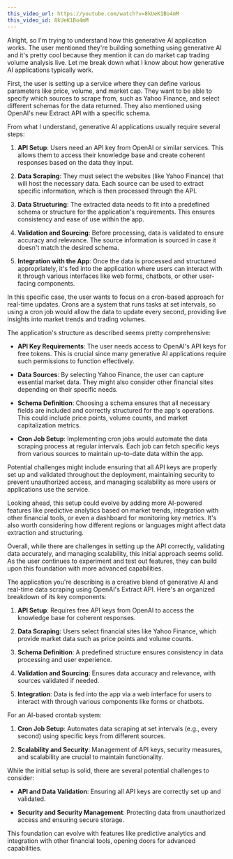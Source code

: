 ```yaml
---
this_video_url: https://youtube.com/watch?v=8kUeK1Bo4mM
this_video_id: 8kUeK1Bo4mM
---
```

<think>
Alright, so I'm trying to understand how this generative AI application works. The user mentioned they're building something using generative AI and it's pretty cool because they mention it can do market cap trading volume analysis live. Let me break down what I know about how generative AI applications typically work.

First, the user is setting up a service where they can define various parameters like price, volume, and market cap. They want to be able to specify which sources to scrape from, such as Yahoo Finance, and select different schemas for the data returned. They also mentioned using OpenAI's new Extract API with a specific schema.

From what I understand, generative AI applications usually require several steps:

1. **API Setup**: Users need an API key from OpenAI or similar services. This allows them to access their knowledge base and create coherent responses based on the data they input.

2. **Data Scraping**: They must select the websites (like Yahoo Finance) that will host the necessary data. Each source can be used to extract specific information, which is then processed through the API.

3. **Data Structuring**: The extracted data needs to fit into a predefined schema or structure for the application's requirements. This ensures consistency and ease of use within the app.

4. **Validation and Sourcing**: Before processing, data is validated to ensure accuracy and relevance. The source information is sourced in case it doesn't match the desired schema.

5. **Integration with the App**: Once the data is processed and structured appropriately, it's fed into the application where users can interact with it through various interfaces like web forms, chatbots, or other user-facing components.

In this specific case, the user wants to focus on a cron-based approach for real-time updates. Crons are a system that runs tasks at set intervals, so using a cron job would allow the data to update every second, providing live insights into market trends and trading volumes.

The application's structure as described seems pretty comprehensive:

- **API Key Requirements**: The user needs access to OpenAI's API keys for free tokens. This is crucial since many generative AI applications require such permissions to function effectively.

- **Data Sources**: By selecting Yahoo Finance, the user can capture essential market data. They might also consider other financial sites depending on their specific needs.

- **Schema Definition**: Choosing a schema ensures that all necessary fields are included and correctly structured for the app's operations. This could include price points, volume counts, and market capitalization metrics.

- **Cron Job Setup**: Implementing cron jobs would automate the data scraping process at regular intervals. Each job can fetch specific keys from various sources to maintain up-to-date data within the app.

Potential challenges might include ensuring that all API keys are properly set up and validated throughout the deployment, maintaining security to prevent unauthorized access, and managing scalability as more users or applications use the service.

Looking ahead, this setup could evolve by adding more AI-powered features like predictive analytics based on market trends, integration with other financial tools, or even a dashboard for monitoring key metrics. It's also worth considering how different regions or languages might affect data extraction and structuring.

Overall, while there are challenges in setting up the API correctly, validating data accurately, and managing scalability, this initial approach seems solid. As the user continues to experiment and test out features, they can build upon this foundation with more advanced capabilities.
</think>

The application you're describing is a creative blend of generative AI and real-time data scraping using OpenAI's Extract API. Here's an organized breakdown of its key components:

1. **API Setup**: Requires free API keys from OpenAI to access the knowledge base for coherent responses.

2. **Data Scraping**: Users select financial sites like Yahoo Finance, which provide market data such as price points and volume counts.

3. **Schema Definition**: A predefined structure ensures consistency in data processing and user experience.

4. **Validation and Sourcing**: Ensures data accuracy and relevance, with sources validated if needed.

5. **Integration**: Data is fed into the app via a web interface for users to interact with through various components like forms or chatbots.

For an AI-based crontab system:

1. **Cron Job Setup**: Automates data scraping at set intervals (e.g., every second) using specific keys from different sources.

2. **Scalability and Security**: Management of API keys, security measures, and scalability are crucial to maintain functionality.

While the initial setup is solid, there are several potential challenges to consider:

- **API and Data Validation**: Ensuring all API keys are correctly set up and validated.
  
- **Security and Security Management**: Protecting data from unauthorized access and ensuring secure storage.

This foundation can evolve with features like predictive analytics and integration with other financial tools, opening doors for advanced capabilities.
